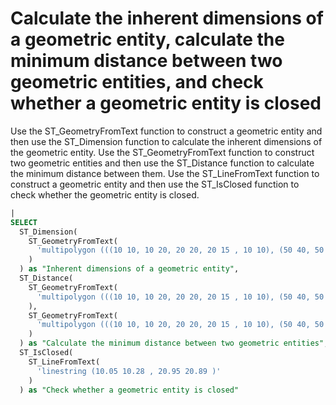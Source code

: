 # Calculate the inherent dimensions of a geometric entity, calculate the minimum distance between two geometric entities, and check whether a geometric entity is closed

Use the ST_GeometryFromText function to construct a geometric entity and then use the ST_Dimension function to calculate the inherent dimensions of the geometric entity.
Use the ST_GeometryFromText function to construct two geometric entities and then use the ST_Distance function to calculate the minimum distance between them.
Use the ST_LineFromText function to construct a geometric entity and then use the ST_IsClosed function to check whether the geometric entity is closed.

```SQL
|
SELECT
  ST_Dimension(
    ST_GeometryFromText(
      'multipolygon (((10 10, 10 20, 20 20, 20 15 , 10 10), (50 40, 50 50, 60 50, 60 40, 50 40)))'
    )
  ) as "Inherent dimensions of a geometric entity",
  ST_Distance(
    ST_GeometryFromText(
      'multipolygon (((10 10, 10 20, 20 20, 20 15 , 10 10), (50 40, 50 50, 60 50, 60 40, 50 50)))'
    ),
    ST_GeometryFromText(
      'multipolygon (((10 10, 10 20, 20 20, 20 15 , 10 10), (50 40, 50 50, 60 50, 60 40, 50 40)))'
    )
  ) as "Calculate the minimum distance between two geometric entities",
  ST_IsClosed(
    ST_LineFromText(
      'linestring (10.05 10.28 , 20.95 20.89 )'
    )
  ) as "Check whether a geometric entity is closed"
```
